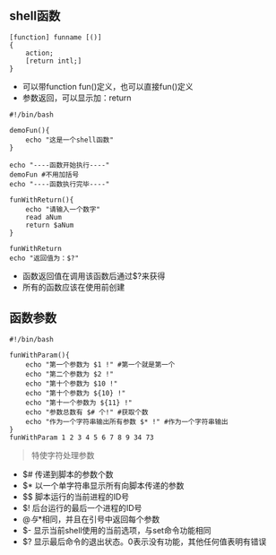## shell函数

```
[function] funname [()]
{
    action;
    [return intl;]
}
```

- 可以带function fun()定义，也可以直接fun()定义
- 参数返回，可以显示加：return

```
#!/bin/bash

demoFun(){
    echo "这是一个shell函数"
}

echo "----函数开始执行----"
demoFun #不用加括号
echo "----函数执行完毕----"

```

```
funWithReturn(){
    echo "请输入一个数字"
    read aNum
    return $aNum
}

funWithReturn
echo "返回值为：$?"
```

- 函数返回值在调用该函数后通过$?来获得
- 所有的函数应该在使用前创建

## 函数参数

```
#!/bin/bash

funWithParam(){
    echo "第一个参数为 $1 !" #第一个就是第一个
    echo "第二个参数为 $2 !"
    echo "第十个参数为 $10 !"
    echo "第十个参数为 ${10} !"
    echo "第十一个参数为 ${11} !"
    echo "参数总数有 $# 个!" #获取个数
    echo "作为一个字符串输出所有参数 $* !" #作为一个字符串输出
}
funWithParam 1 2 3 4 5 6 7 8 9 34 73
```

> 特使字符处理参数

- $# 传递到脚本的参数个数
- $* 以一个单字符串显示所有向脚本传递的参数
- $$ 脚本运行的当前进程的ID号
- $! 后台运行的最后一个进程的ID号
- $@ 与$*相同，并且在引号中返回每个参数
- $- 显示当前shell使用的当前选项，与set命令功能相同
- $? 显示最后命令的退出状态。0表示没有功能，其他任何值表明有错误